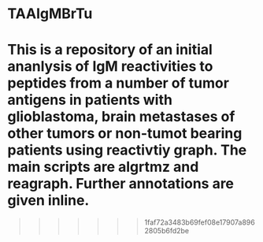 
# TAAIgMBrTu
# This is a repository of an initial ananlysis of IgM reactivities to peptides from a number of tumor antigens in patients with glioblastoma, brain metastases of other tumors or non-tumot bearing patients using reactivtiy graph. The main scripts are algrtmz and reagraph. Further annotations are given inline.
 
>>>>>>> 1faf72a3483b69fef08e17907a8962805b6fd2be
